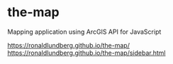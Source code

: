 # the-map
Mapping application using ArcGIS API for JavaScript

https://ronaldlundberg.github.io/the-map/
https://ronaldlundberg.github.io/the-map/sidebar.html